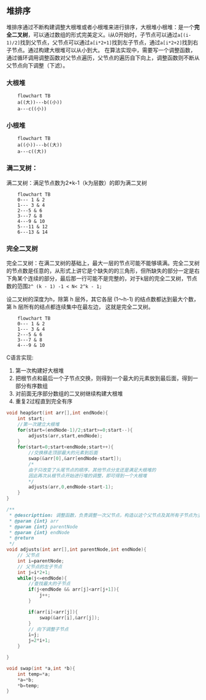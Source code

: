 <!--
 * @Descripttion: 
 * @Author: 只会Ctrl CV的菜鸟
 * @version: 
 * @Date: 2023-01-23 12:43:50
 * @LastEditTime: 2023-01-23 16:35:21
-->
## 堆排序
堆排序通过不断构建调整大根堆或者小根堆来进行排序，大根堆小根堆：是一个**完全二叉树**，可以通过数组的形式完美定义。i从0开始时，子节点可以通过`a[(i-1)/2]`找到父节点，父节点可以通过`a[i*2+1]`找到左子节点，通过`a[i*2+2]`找到右子节点。通过构建大根堆可以从小到大。
在算法实现中，需要写一个调整函数，通过循环调用调整函数对父节点遍历，父节点的遍历自下向上，调整函数则不断从父节点向下调整（下滤）。

### 大根堆

```mermaid
    flowchart TB
    a((大))---b((小))
    a---c((小))
```
### 小根堆
```mermaid
    flowchart TB
    a((小))---b((大))
    a---c((大))
```
### 满二叉树：
满二叉树：满足节点数为2*k-1（k为层数）的即为满二叉树
```mermaid
    flowchart TB
    0--- 1 & 2 
    1--- 3 & 4
    2---5 & 6
    3---7 & 8
    4---9 & 10
    5---11 & 12
    6---13 & 14
```
### 完全二叉树
完全二叉树：在满二叉树的基础上，最大一层的节点可能不能够填满。完全二叉树的节点数是任意的，从形式上讲它是个缺失的的三角形，但所缺失的部分一定是右下角某个连续的部分，最后那一行可能不是完整的，对于k层的完全二叉树，节点数的范围`2^ (k - 1) -1 < N< 2^k - 1;`

设二叉树的深度为h，除第 h 层外，其它各层 (1～h-1) 的结点数都达到最大个数，第 h 层所有的结点都连续集中在最左边，
这就是完全二叉树。
```mermaid
    flowchart TB
    0--- 1 & 2 
    1--- 3 & 4
    2---5 & 6
    3---7 & 8
    4---9 & 10
```


C语言实现:
1. 第一次构建好大根堆
2. 把根节点和最后一个子节点交换，则得到一个最大的元素放到最后面，得到一部分有序数组
3. 对前面无序部分数组的二叉树继续构建大根堆
4. 重复2过程直到完全有序

```cpp {.line-numbers}
void heapSort(int arr[],int endNode){
    int start;
    //第一次建立大根堆
    for(start=(endNode-1)/2;start>=0;start--){
        adjusts(arr,start,endNode);
    }
    for(start=0;start<endNode;start++){
        //交换移走顶部最大的元素到后面
        swap(&arr[0],&arr[endNode-start]);
        /*
        由于只改变了头尾节点的顺序，其他节点分支还是满足大根堆的
        因此再次从根节点开始进行堆的调整，即可得到一个大根堆
        */
        adjusts(arr,0,endNode-start-1);
    }
}

/**
 * @descripttion: 调整函数，负责调整一次父节点，构造以这个父节点及其所有子节点为主体的大根堆
 * @param {int} arr 
 * @param {int} parentNode
 * @param {int} endNode
 * @return 
 */
void adjusts(int arr[],int parentNode,int endNode){
    // 父节点
    int i=parentNode;
    // 父节点的左子节点
    int j=i*2+1;
    while(j<=endNode){
        //查找最大的子节点
        if(j<endNode && arr[j]<arr[j+1]){
            j++;
        }

        if(arr[i]<arr[j]){
            swap(&arr[i],&arr[j]);
        }
        // 向下调整子节点
        i=j;
        j=2*i+1;        
    }

}

void swap(int *a,int *b){
    int temp=*a;
    *a=*b;
    *b=temp;
}
```